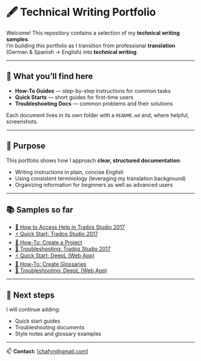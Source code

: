 # 🖋️ Technical Writing Portfolio

Welcome! This repository contains a selection of my **technical writing samples**.  
I’m building this portfolio as I transition from professional **translation** (German & Spanish → English) into **technical writing**.  

---

## 📂 What you’ll find here
- **How-To Guides** — step-by-step instructions for common tasks  
- **Quick Starts** — short guides for first-time users  
- **Troubleshooting Docs** — common problems and their solutions  

Each document lives in its own folder with a `README.md` and, where helpful, screenshots.

---

## 🎯 Purpose
This portfolio shows how I approach **clear, structured documentation**:
- Writing instructions in plain, concise English  
- Using consistent terminology (leveraging my translation background)  
- Organizing information for beginners as well as advanced users  

---

## 📚 Samples so far
- [📘 How to Access Help in Trados Studio 2017](how-to-access-help/README.md)
- [⚡ Quick Start: Trados Studio 2017](trados-getting-started/quick-start.md)
- [📘 How-To: Create a Project](trados-getting-started/how-to-create-project.md)
- [🔧 Troubleshooting: Trados Studio 2017](trados-getting-started/troubleshooting.md)
- [⚡ Quick Start: DeepL (Web App)](deepl-getting-started/quick-start.md)
- [📘 How-To: Create Glossaries](deepl-getting-started/how-to-use-glossaries.md)
- [🔧 Troubleshooting: DeepL (Web App)](deepl-getting-started/troubleshooting.md)


---

## 🌱 Next steps
I will continue adding:
- Quick start guides  
- Troubleshooting documents  
- Style notes and glossary examples  

---

📫 **Contact:** [chafyn@gmail.com]
